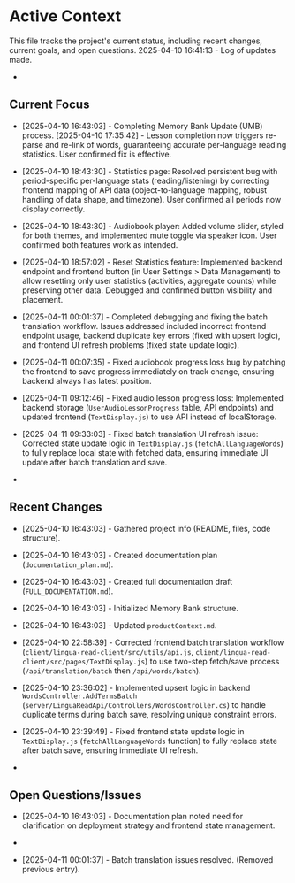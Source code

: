 # Active Context

This file tracks the project's current status, including recent changes, current goals, and open questions.
2025-04-10 16:41:13 - Log of updates made.

*

## Current Focus

*   [2025-04-10 16:43:03] - Completing Memory Bank Update (UMB) process.
[2025-04-10 17:35:42] - Lesson completion now triggers re-parse and re-link of words, guaranteeing accurate per-language reading statistics. User confirmed fix is effective.
*   [2025-04-10 18:43:30] - Statistics page: Resolved persistent bug with period-specific per-language stats (reading/listening) by correcting frontend mapping of API data (object-to-language mapping, robust handling of data shape, and timezone). User confirmed all periods now display correctly.
*   [2025-04-10 18:43:30] - Audiobook player: Added volume slider, styled for both themes, and implemented mute toggle via speaker icon. User confirmed both features work as intended.
*   [2025-04-10 18:57:02] - Reset Statistics feature: Implemented backend endpoint and frontend button (in User Settings > Data Management) to allow resetting only user statistics (activities, aggregate counts) while preserving other data. Debugged and confirmed button visibility and placement.
*   [2025-04-11 00:01:37] - Completed debugging and fixing the batch translation workflow. Issues addressed included incorrect frontend endpoint usage, backend duplicate key errors (fixed with upsert logic), and frontend UI refresh problems (fixed state update logic).
*   [2025-04-11 00:07:35] - Fixed audiobook progress loss bug by patching the frontend to save progress immediately on track change, ensuring backend always has latest position.
*   [2025-04-11 09:12:46] - Fixed audio lesson progress loss: Implemented backend storage (`UserAudioLessonProgress` table, API endpoints) and updated frontend (`TextDisplay.js`) to use API instead of localStorage.
*   [2025-04-11 09:33:03] - Fixed batch translation UI refresh issue: Corrected state update logic in `TextDisplay.js` (`fetchAllLanguageWords`) to fully replace local state with fetched data, ensuring immediate UI update after batch translation and save.

*   

## Recent Changes

*   [2025-04-10 16:43:03] - Gathered project info (README, files, code structure).
*   [2025-04-10 16:43:03] - Created documentation plan (`documentation_plan.md`).
*   [2025-04-10 16:43:03] - Created full documentation draft (`FULL_DOCUMENTATION.md`).
*   [2025-04-10 16:43:03] - Initialized Memory Bank structure.
*   [2025-04-10 16:43:03] - Updated `productContext.md`.
*   [2025-04-10 22:58:39] - Corrected frontend batch translation workflow (`client/lingua-read-client/src/utils/api.js`, `client/lingua-read-client/src/pages/TextDisplay.js`) to use two-step fetch/save process (`/api/translation/batch` then `/api/words/batch`).
*   [2025-04-10 23:36:02] - Implemented upsert logic in backend `WordsController.AddTermsBatch` (`server/LinguaReadApi/Controllers/WordsController.cs`) to handle duplicate terms during batch save, resolving unique constraint errors.
*   [2025-04-10 23:39:49] - Fixed frontend state update logic in `TextDisplay.js` (`fetchAllLanguageWords` function) to fully replace state after batch save, ensuring immediate UI refresh.

*   

## Open Questions/Issues

*   [2025-04-10 16:43:03] - Documentation plan noted need for clarification on deployment strategy and frontend state management.

*
*   [2025-04-11 00:01:37] - Batch translation issues resolved. (Removed previous entry).